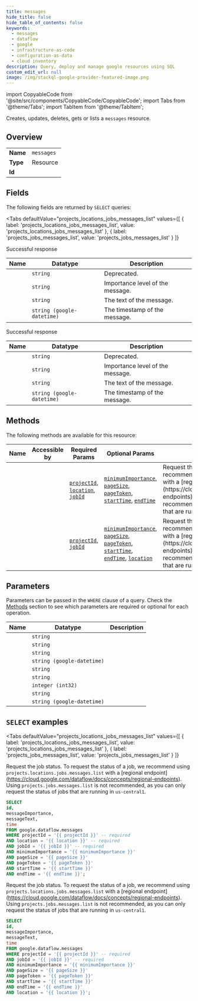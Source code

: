 ```yaml
--- 
title: messages
hide_title: false
hide_table_of_contents: false
keywords:
  - messages
  - dataflow
  - google
  - infrastructure-as-code
  - configuration-as-data
  - cloud inventory
description: Query, deploy and manage google resources using SQL
custom_edit_url: null
image: /img/stackql-google-provider-featured-image.png
---
```


import CopyableCode from '@site/src/components/CopyableCode/CopyableCode';
import Tabs from '@theme/Tabs';
import TabItem from '@theme/TabItem';

Creates, updates, deletes, gets or lists a <code>messages</code> resource.

## Overview
<table><tbody>
<tr><td><b>Name</b></td><td><code>messages</code></td></tr>
<tr><td><b>Type</b></td><td>Resource</td></tr>
<tr><td><b>Id</b></td><td><CopyableCode code="google.dataflow.messages" /></td></tr>
</tbody></table>

## Fields

The following fields are returned by `SELECT` queries:

<Tabs
    defaultValue="projects_locations_jobs_messages_list"
    values={[
        { label: 'projects_locations_jobs_messages_list', value: 'projects_locations_jobs_messages_list' },
        { label: 'projects_jobs_messages_list', value: 'projects_jobs_messages_list' }
    ]}
>
<TabItem value="projects_locations_jobs_messages_list">

Successful response

<table>
<thead>
    <tr>
    <th>Name</th>
    <th>Datatype</th>
    <th>Description</th>
    </tr>
</thead>
<tbody>
<tr>
    <td><CopyableCode code="id" /></td>
    <td><code>string</code></td>
    <td>Deprecated.</td>
</tr>
<tr>
    <td><CopyableCode code="messageImportance" /></td>
    <td><code>string</code></td>
    <td>Importance level of the message.</td>
</tr>
<tr>
    <td><CopyableCode code="messageText" /></td>
    <td><code>string</code></td>
    <td>The text of the message.</td>
</tr>
<tr>
    <td><CopyableCode code="time" /></td>
    <td><code>string (google-datetime)</code></td>
    <td>The timestamp of the message.</td>
</tr>
</tbody>
</table>
</TabItem>
<TabItem value="projects_jobs_messages_list">

Successful response

<table>
<thead>
    <tr>
    <th>Name</th>
    <th>Datatype</th>
    <th>Description</th>
    </tr>
</thead>
<tbody>
<tr>
    <td><CopyableCode code="id" /></td>
    <td><code>string</code></td>
    <td>Deprecated.</td>
</tr>
<tr>
    <td><CopyableCode code="messageImportance" /></td>
    <td><code>string</code></td>
    <td>Importance level of the message.</td>
</tr>
<tr>
    <td><CopyableCode code="messageText" /></td>
    <td><code>string</code></td>
    <td>The text of the message.</td>
</tr>
<tr>
    <td><CopyableCode code="time" /></td>
    <td><code>string (google-datetime)</code></td>
    <td>The timestamp of the message.</td>
</tr>
</tbody>
</table>
</TabItem>
</Tabs>

## Methods

The following methods are available for this resource:

<table>
<thead>
    <tr>
    <th>Name</th>
    <th>Accessible by</th>
    <th>Required Params</th>
    <th>Optional Params</th>
    <th>Description</th>
    </tr>
</thead>
<tbody>
<tr>
    <td><a href="#projects_locations_jobs_messages_list"><CopyableCode code="projects_locations_jobs_messages_list" /></a></td>
    <td><CopyableCode code="select" /></td>
    <td><a href="#parameter-projectId"><code>projectId</code></a>, <a href="#parameter-location"><code>location</code></a>, <a href="#parameter-jobId"><code>jobId</code></a></td>
    <td><a href="#parameter-minimumImportance"><code>minimumImportance</code></a>, <a href="#parameter-pageSize"><code>pageSize</code></a>, <a href="#parameter-pageToken"><code>pageToken</code></a>, <a href="#parameter-startTime"><code>startTime</code></a>, <a href="#parameter-endTime"><code>endTime</code></a></td>
    <td>Request the job status. To request the status of a job, we recommend using `projects.locations.jobs.messages.list` with a [regional endpoint] (https://cloud.google.com/dataflow/docs/concepts/regional-endpoints). Using `projects.jobs.messages.list` is not recommended, as you can only request the status of jobs that are running in `us-central1`.</td>
</tr>
<tr>
    <td><a href="#projects_jobs_messages_list"><CopyableCode code="projects_jobs_messages_list" /></a></td>
    <td><CopyableCode code="select" /></td>
    <td><a href="#parameter-projectId"><code>projectId</code></a>, <a href="#parameter-jobId"><code>jobId</code></a></td>
    <td><a href="#parameter-minimumImportance"><code>minimumImportance</code></a>, <a href="#parameter-pageSize"><code>pageSize</code></a>, <a href="#parameter-pageToken"><code>pageToken</code></a>, <a href="#parameter-startTime"><code>startTime</code></a>, <a href="#parameter-endTime"><code>endTime</code></a>, <a href="#parameter-location"><code>location</code></a></td>
    <td>Request the job status. To request the status of a job, we recommend using `projects.locations.jobs.messages.list` with a [regional endpoint] (https://cloud.google.com/dataflow/docs/concepts/regional-endpoints). Using `projects.jobs.messages.list` is not recommended, as you can only request the status of jobs that are running in `us-central1`.</td>
</tr>
</tbody>
</table>

## Parameters

Parameters can be passed in the `WHERE` clause of a query. Check the [Methods](#methods) section to see which parameters are required or optional for each operation.

<table>
<thead>
    <tr>
    <th>Name</th>
    <th>Datatype</th>
    <th>Description</th>
    </tr>
</thead>
<tbody>
<tr id="parameter-jobId">
    <td><CopyableCode code="jobId" /></td>
    <td><code>string</code></td>
    <td></td>
</tr>
<tr id="parameter-location">
    <td><CopyableCode code="location" /></td>
    <td><code>string</code></td>
    <td></td>
</tr>
<tr id="parameter-projectId">
    <td><CopyableCode code="projectId" /></td>
    <td><code>string</code></td>
    <td></td>
</tr>
<tr id="parameter-endTime">
    <td><CopyableCode code="endTime" /></td>
    <td><code>string (google-datetime)</code></td>
    <td></td>
</tr>
<tr id="parameter-location">
    <td><CopyableCode code="location" /></td>
    <td><code>string</code></td>
    <td></td>
</tr>
<tr id="parameter-minimumImportance">
    <td><CopyableCode code="minimumImportance" /></td>
    <td><code>string</code></td>
    <td></td>
</tr>
<tr id="parameter-pageSize">
    <td><CopyableCode code="pageSize" /></td>
    <td><code>integer (int32)</code></td>
    <td></td>
</tr>
<tr id="parameter-pageToken">
    <td><CopyableCode code="pageToken" /></td>
    <td><code>string</code></td>
    <td></td>
</tr>
<tr id="parameter-startTime">
    <td><CopyableCode code="startTime" /></td>
    <td><code>string (google-datetime)</code></td>
    <td></td>
</tr>
</tbody>
</table>

## `SELECT` examples

<Tabs
    defaultValue="projects_locations_jobs_messages_list"
    values={[
        { label: 'projects_locations_jobs_messages_list', value: 'projects_locations_jobs_messages_list' },
        { label: 'projects_jobs_messages_list', value: 'projects_jobs_messages_list' }
    ]}
>
<TabItem value="projects_locations_jobs_messages_list">

Request the job status. To request the status of a job, we recommend using `projects.locations.jobs.messages.list` with a [regional endpoint] (https://cloud.google.com/dataflow/docs/concepts/regional-endpoints). Using `projects.jobs.messages.list` is not recommended, as you can only request the status of jobs that are running in `us-central1`.

```sql
SELECT
id,
messageImportance,
messageText,
time
FROM google.dataflow.messages
WHERE projectId = '{{ projectId }}' -- required
AND location = '{{ location }}' -- required
AND jobId = '{{ jobId }}' -- required
AND minimumImportance = '{{ minimumImportance }}'
AND pageSize = '{{ pageSize }}'
AND pageToken = '{{ pageToken }}'
AND startTime = '{{ startTime }}'
AND endTime = '{{ endTime }}';
```
</TabItem>
<TabItem value="projects_jobs_messages_list">

Request the job status. To request the status of a job, we recommend using `projects.locations.jobs.messages.list` with a [regional endpoint] (https://cloud.google.com/dataflow/docs/concepts/regional-endpoints). Using `projects.jobs.messages.list` is not recommended, as you can only request the status of jobs that are running in `us-central1`.

```sql
SELECT
id,
messageImportance,
messageText,
time
FROM google.dataflow.messages
WHERE projectId = '{{ projectId }}' -- required
AND jobId = '{{ jobId }}' -- required
AND minimumImportance = '{{ minimumImportance }}'
AND pageSize = '{{ pageSize }}'
AND pageToken = '{{ pageToken }}'
AND startTime = '{{ startTime }}'
AND endTime = '{{ endTime }}'
AND location = '{{ location }}';
```
</TabItem>
</Tabs>
